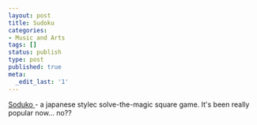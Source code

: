 ```yaml
---
layout: post
title: Sudoku
categories:
- Music and Arts
tags: []
status: publish
type: post
published: true
meta:
  _edit_last: '1'
---
```

<a href="http://en.wikipedia.org/wiki/Sudoku">Soduko </a>- a japanese stylec solve-the-magic square game. It's been really popular now... no??
